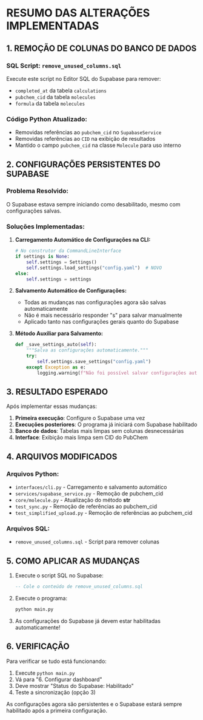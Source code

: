 # RESUMO DAS ALTERAÇÕES IMPLEMENTADAS

## 1. REMOÇÃO DE COLUNAS DO BANCO DE DADOS

### SQL Script: `remove_unused_columns.sql`
Execute este script no Editor SQL do Supabase para remover:
- `completed_at` da tabela `calculations`
- `pubchem_cid` da tabela `molecules`
- `formula` da tabela `molecules`

### Código Python Atualizado:
- Removidas referências ao `pubchem_cid` no `SupabaseService`
- Removidas referências ao `CID` na exibição de resultados
- Mantido o campo `pubchem_cid` na classe `Molecule` para uso interno

## 2. CONFIGURAÇÕES PERSISTENTES DO SUPABASE

### Problema Resolvido:
O Supabase estava sempre iniciando como desabilitado, mesmo com configurações salvas.

### Soluções Implementadas:

1. **Carregamento Automático de Configurações na CLI:**
   ```python
   # No construtor da CommandLineInterface
   if settings is None:
       self.settings = Settings()
       self.settings.load_settings("config.yaml")  # NOVO
   else:
       self.settings = settings
   ```

2. **Salvamento Automático de Configurações:**
   - Todas as mudanças nas configurações agora são salvas automaticamente
   - Não é mais necessário responder "s" para salvar manualmente
   - Aplicado tanto nas configurações gerais quanto do Supabase

3. **Método Auxiliar para Salvamento:**
   ```python
   def _save_settings_auto(self):
       """Salva as configurações automaticamente."""
       try:
           self.settings.save_settings("config.yaml")
       except Exception as e:
           logging.warning(f"Não foi possível salvar configurações automaticamente: {e}")
   ```

## 3. RESULTADO ESPERADO

Após implementar essas mudanças:

1. **Primeira execução**: Configure o Supabase uma vez
2. **Execuções posteriores**: O programa já iniciará com Supabase habilitado
3. **Banco de dados**: Tabelas mais limpas sem colunas desnecessárias
4. **Interface**: Exibição mais limpa sem CID do PubChem

## 4. ARQUIVOS MODIFICADOS

### Arquivos Python:
- `interfaces/cli.py` - Carregamento e salvamento automático
- `services/supabase_service.py` - Remoção de pubchem_cid
- `core/molecule.py` - Atualização do método __str__
- `test_sync.py` - Remoção de referências ao pubchem_cid
- `test_simplified_upload.py` - Remoção de referências ao pubchem_cid

### Arquivos SQL:
- `remove_unused_columns.sql` - Script para remover colunas

## 5. COMO APLICAR AS MUDANÇAS

1. Execute o script SQL no Supabase:
   ```sql
   -- Cole o conteúdo de remove_unused_columns.sql
   ```

2. Execute o programa:
   ```bash
   python main.py
   ```

3. As configurações do Supabase já devem estar habilitadas automaticamente!

## 6. VERIFICAÇÃO

Para verificar se tudo está funcionando:
1. Execute `python main.py`
2. Vá para "6. Configurar dashboard"
3. Deve mostrar "Status do Supabase: Habilitado"
4. Teste a sincronização (opção 3)

As configurações agora são persistentes e o Supabase estará sempre habilitado após a primeira configuração.
